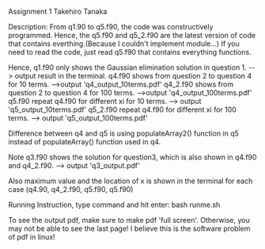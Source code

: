Assignment 1
Takehiro Tanaka

Description:
From q1.90 to q5.f90, the code was constructively programmed. Hence, the q5.f90 and
q5_2.f90 are the latest version of code that contains everthing.(Because I couldn't implement module...)
If you need to read the code, just read q5.f90 that contains everything functions.

Hence, q1.f90 only shows the Gaussian elimination solution in question 1. --> output result in the terminal.
q4.f90 shows from question 2 to question 4 for 10 terms. -->output 'q4_output_10terms.pdf'
q4_2.f90 shows from question 2 to question 4 for 100 terms.  -->output 'q4_output_100terms.pdf'
q5.f90 repeat q4.f90 for different xi for 10 terms. --> output 'q5_output_10terms.pdf'
q5_2.f90 repeat q4.f90 for different xi for 100 terms. --> output 'q5_output_100terms.pdf'

Difference between q4 and q5 is using populateArray2() function in q5 instead of populateArray() function used in q4.

Note q3.f90 shows the solution for question3, which is also shown in q4.f90 and q4_2.f90. --> output 'q3_output.pdf'

Also maximum value and the location of x is shown in the terminal for each case (q4.90, q4_2.f90, q5.f90, q5.f90)


Running Instruction, type command and hit enter:
bash runme.sh

To see the output pdf, make sure to make pdf 'full screen'. Otherwise, you may not be able to see the last page! I believe this is the software problem of pdf in linux!
